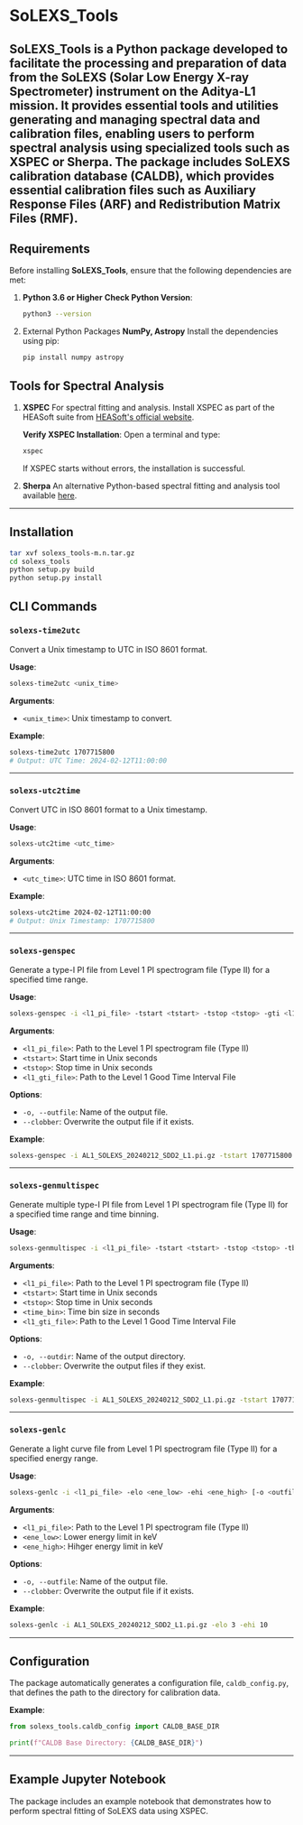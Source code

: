# SoLEXS_Tools
**SoLEXS_Tools** is a Python package developed to facilitate the processing and preparation of data from the **SoLEXS** (Solar Low Energy X-ray Spectrometer) instrument on the **Aditya-L1** mission. It provides essential tools and utilities generating and managing spectral data and calibration files, enabling users to perform spectral analysis using specialized tools such as **XSPEC** or **Sherpa**. The package includes SoLEXS calibration database (**CALDB**), which provides essential calibration files such as Auxiliary Response Files (**ARF**) and Redistribution Matrix Files (**RMF**).
---

## Requirements

Before installing **SoLEXS_Tools**, ensure that the following dependencies are met:

1. **Python 3.6 or Higher**
   **Check Python Version**:
   ```bash
   python3 --version
   ```

2. External Python Packages
   **NumPy, Astropy**
   Install the dependencies using pip:
   ```bash
   pip install numpy astropy
   ```

## Tools for Spectral Analysis
1. **XSPEC**
   For spectral fitting and analysis. Install XSPEC as part of the HEASoft suite from [HEASoft's official website](https://heasarc.gsfc.nasa.gov/xanadu/xspec/).

   **Verify XSPEC Installation**:
   Open a terminal and type:
   ```bash
   xspec
   ```
   If XSPEC starts without errors, the installation is successful.

2. **Sherpa**
   An alternative Python-based spectral fitting and analysis tool available [here](https://sherpa.readthedocs.io).
---

## Installation
```bash
tar xvf solexs_tools-m.n.tar.gz
cd solexs_tools
python setup.py build
python setup.py install
```

## CLI Commands

### `solexs-time2utc`
Convert a Unix timestamp to UTC in ISO 8601 format.

**Usage**:
```bash
solexs-time2utc <unix_time>
```

**Arguments**:
- `<unix_time>`: Unix timestamp to convert.

**Example**:
```bash
solexs-time2utc 1707715800
# Output: UTC Time: 2024-02-12T11:00:00
```

---

### `solexs-utc2time`
Convert UTC in ISO 8601 format to a Unix timestamp.

**Usage**:
```bash
solexs-utc2time <utc_time>
```

**Arguments**:
- `<utc_time>`: UTC time in ISO 8601 format.

**Example**:
```bash
solexs-utc2time 2024-02-12T11:00:00
# Output: Unix Timestamp: 1707715800
```

---

### `solexs-genspec`
Generate a type-I PI file from Level 1 PI spectrogram file (Type II) for a specified time range.

**Usage**:
```bash
solexs-genspec -i <l1_pi_file> -tstart <tstart> -tstop <tstop> -gti <l1_gti_file> [-o <outfile>] [--clobber <True/False>]
```

**Arguments**:
- `<l1_pi_file>`: Path to the Level 1 PI spectrogram file (Type II)
- `<tstart>`: Start time in Unix seconds
- `<tstop>`: Stop time in Unix seconds
- `<l1_gti_file>`: Path to the Level 1 Good Time Interval File

**Options**:
- `-o, --outfile`: Name of the output file.
- `--clobber`: Overwrite the output file if it exists.

**Example**:
```bash
solexs-genspec -i AL1_SOLEXS_20240212_SDD2_L1.pi.gz -tstart 1707715800 -tstop 1707715860 -gti AL1_SOLEXS_20240212_SDD2_L1.gti.gz
```

---

### `solexs-genmultispec`
Generate multiple type-I PI file from Level 1 PI spectrogram file (Type II) for a specified time range and time binning.

**Usage**:
```bash
solexs-genmultispec -i <l1_pi_file> -tstart <tstart> -tstop <tstop> -tbin <tme_bin> -gti <l1_gti_file> [-o <outdir>] [--clobber <True/False>]
```

**Arguments**:
- `<l1_pi_file>`: Path to the Level 1 PI spectrogram file (Type II)
- `<tstart>`: Start time in Unix seconds
- `<tstop>`: Stop time in Unix seconds
- `<time_bin>`: Time bin size in seconds
- `<l1_gti_file>`: Path to the Level 1 Good Time Interval File

**Options**:
- `-o, --outdir`: Name of the output directory.
- `--clobber`: Overwrite the output files if they exist.

**Example**:
```bash
solexs-genmultispec -i AL1_SOLEXS_20240212_SDD2_L1.pi.gz -tstart 1707715800 -tstop 1707715860 -tbin 10 -gti AL1_SOLEXS_20240212_SDD2_L1.gti.gz
```

---

### `solexs-genlc`
Generate a light curve file from Level 1 PI spectrogram file (Type II) for a specified energy range.

**Usage**:
```bash
solexs-genlc -i <l1_pi_file> -elo <ene_low> -ehi <ene_high> [-o <outfile>] [--clobber <True/False>]
```

**Arguments**:
- `<l1_pi_file>`: Path to the Level 1 PI spectrogram file (Type II)
- `<ene_low>`: Lower energy limit in keV
- `<ene_high>`: Hihger energy limit in keV

**Options**:
- `-o, --outfile`: Name of the output file.
- `--clobber`: Overwrite the output file if it exists.

**Example**:
```bash
solexs-genlc -i AL1_SOLEXS_20240212_SDD2_L1.pi.gz -elo 3 -ehi 10
```

---

## Configuration

The package automatically generates a configuration file, `caldb_config.py`, that defines the path to the directory for calibration data.

**Example**:
```python
from solexs_tools.caldb_config import CALDB_BASE_DIR

print(f"CALDB Base Directory: {CALDB_BASE_DIR}")
```

---

## Example Jupyter Notebook
The package includes an example notebook that demonstrates how to perform spectral fitting of SoLEXS data using XSPEC.